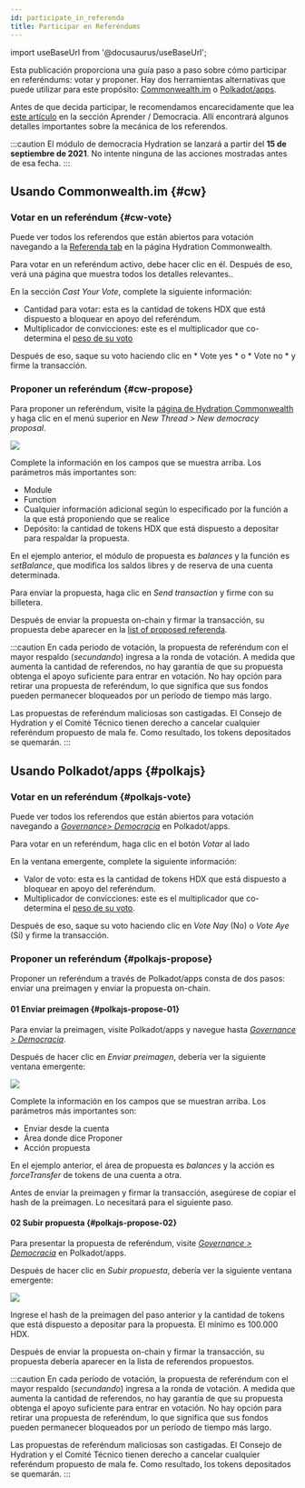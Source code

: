 ```yaml
---
id: participate_in_referenda
title: Participar en Referéndums
---
```


import useBaseUrl from '@docusaurus/useBaseUrl';

Esta publicación proporciona una guía paso a paso sobre cómo participar en referéndums: votar y proponer. Hay dos herramientas alternativas que puede utilizar para este propósito: [Commonwealth.im](#cw) o [Polkadot/apps](#polkajs).

Antes de que decida participar, le recomendamos encarecidamente que lea [este artículo](/democracy_referenda)  en la sección Aprender / Democracia. Allí encontrará algunos detalles importantes sobre la mecánica de los referendos.

:::caution
El módulo de democracia Hydration se lanzará a partir del **15 de septiembre de 2021**. No intente ninguna de las acciones mostradas antes de esa fecha.
:::

## Usando Commonwealth.im {#cw}
### Votar en un referéndum {#cw-vote}
Puede ver todos los referendos que están abiertos para votación navegando a la [Referenda tab](https://commonwealth.im/hydradx/referenda) en la página Hydration Commonwealth.

Para votar en un referéndum activo, debe hacer clic en él. Después de eso, verá una página que muestra todos los detalles relevantes..

En la sección *Cast Your Vote*, complete la siguiente información:

* Cantidad para votar: esta es la cantidad de tokens HDX que está dispuesto a bloquear en apoyo del referéndum.
* Multiplicador de convicciones: este es el multiplicador que co-determina el [peso de su voto](/democracy_referenda#referenda-votes-weighing)

Después de eso, saque su voto haciendo clic en * Vote yes * o * Vote no * y firme la transacción.

### Proponer un referéndum {#cw-propose}

Para proponer un referéndum, visite la [página de Hydration Commonwealth](https://commonwealth.im/hydradx/) y haga clic en el menú superior en *New Thread > New democracy proposal*.

<div style={{textAlign: 'center'}}>
  <img src={useBaseUrl('/participate_in_referenda/cw-proposal.jpg')} />
</div>

Complete la información en los campos que se muestra arriba. Los parámetros más importantes son:
* Module
* Function
* Cualquier información adicional según lo especificado por la función a la que está proponiendo que se realice
* Depósito: la cantidad de tokens HDX que está dispuesto a depositar para respaldar la propuesta.

En el ejemplo anterior, el módulo de propuesta es *balances* y la función es *setBalance*, que modifica los saldos libres y de reserva de una cuenta determinada.

Para enviar la propuesta, haga clic en *Send transaction* y firme con su billetera.

Después de enviar la propuesta on-chain y firmar la transacción, su propuesta debe aparecer en la [list of proposed referenda](https://commonwealth.im/hydradx/referenda).

:::caution
En cada período de votación, la propuesta de referéndum con el mayor respaldo (*secundando*) ingresa a la ronda de votación. A medida que aumenta la cantidad de referendos, no hay garantía de que su propuesta obtenga el apoyo suficiente para entrar en votación. No hay opción para retirar una propuesta de referéndum, lo que significa que sus fondos pueden permanecer bloqueados por un período de tiempo más largo.

Las propuestas de referéndum maliciosas son castigadas. El Consejo de Hydration y el Comité Técnico tienen derecho a cancelar cualquier referéndum propuesto de mala fe. Como resultado, los tokens depositados se quemarán.
:::

## Usando Polkadot/apps {#polkajs}

###  Votar en un referéndum {#polkajs-vote}

Puede ver todos los referendos que están abiertos para votación navegando a [*Governance> Democracia*](https://polkadot.js.org/apps/?rpc=wss%253A%252F%252Frpc.hydradx.cloud#/democracy) en Polkadot/apps.


Para votar en un referéndum, haga clic en el botón *Votar* al lado

En la ventana emergente, complete la siguiente información:

* Valor de voto: esta es la cantidad de tokens HDX que está dispuesto a bloquear en apoyo del referéndum.
* Multiplicador de convicciones: este es el multiplicador que co-determina el [peso de su voto](/democracy_referenda#referenda-votes-weighing).

Después de eso, saque su voto haciendo clic en *Vote Nay* (No) o *Vote Aye* (Sí) y firme la transacción.

### Proponer un referéndum {#polkajs-propose}

Proponer un referéndum a través de Polkadot/apps  consta de dos pasos: enviar una preimagen y enviar la propuesta on-chain.

#### 01 Enviar  preimagen {#polkajs-propose-01}
Para enviar la preimagen, visite Polkadot/apps y navegue hasta [*Governance > Democracia*](https://polkadot.js.org/apps/?rpc=wss%253A%252F%252Frpc.hydradx.cloud#/democracy).

Después de hacer clic en *Enviar preimagen*, debería ver la siguiente ventana emergente:

<div style={{textAlign: 'center'}}>
  <img src={useBaseUrl('/participate_in_referenda/polkajs-preimage.jpg')} />
</div>

Complete la información en los campos que se muestran arriba. Los parámetros más importantes son:
* Enviar desde la cuenta
* Área donde dice Proponer 
* Acción propuesta

En el ejemplo anterior, el área de propuesta es *balances* y la acción es *forceTransfer* de tokens de una cuenta a otra.

Antes de enviar la preimagen y firmar la transacción, asegúrese de copiar el hash de la preimagen. Lo necesitará para el siguiente paso.

#### 02 Subir propuesta {#polkajs-propose-02}
Para presentar la propuesta de referéndum, visite [*Governance > Democracia*](https://polkadot.js.org/apps/?rpc=wss%253A%252F%252Frpc.hydradx.cloud#/democracy) en Polkadot/apps.

Después de hacer clic en *Subir propuesta*, debería ver la siguiente ventana emergente:

<div style={{textAlign: 'center'}}>
  <img src={useBaseUrl('/participate_in_referenda/polkajs-proposal.jpg')} />
</div>


Ingrese el hash de la preimagen del paso anterior y la cantidad de tokens que está dispuesto a depositar para la propuesta. El mínimo es 100.000 HDX.

Después de enviar la propuesta on-chain y firmar la transacción, su propuesta debería aparecer en la lista de referendos propuestos.

:::caution
En cada período de votación, la propuesta de referéndum con el mayor respaldo (*secundando*) ingresa a la ronda de votación. A medida que aumenta la cantidad de referendos, no hay garantía de que su propuesta obtenga el apoyo suficiente para entrar en votación. No hay opción para retirar una propuesta de referéndum, lo que significa que sus fondos pueden permanecer bloqueados por un período de tiempo más largo.

Las propuestas de referéndum maliciosas son castigadas. El Consejo de Hydration y el Comité Técnico tienen derecho a cancelar cualquier referéndum propuesto de mala fe. Como resultado, los tokens depositados se quemarán.
:::
